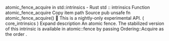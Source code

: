 atomic_fence_acquire in std::intrinsics - Rust
std
::
intrinsics
Function
atomic_fence_acquire
Copy item path
Source
pub unsafe fn atomic_fence_acquire()
🔬
This is a nightly-only experimental API. (
core_intrinsics
)
Expand description
An atomic fence.
The stabilized version of this intrinsic is available in
atomic::fence
by passing
Ordering::Acquire
as the
order
.